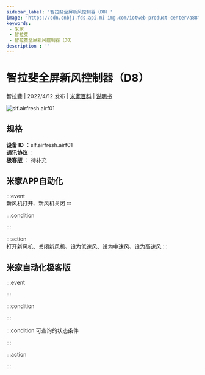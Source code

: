 ```yaml
---
sidebar_label: '智拉斐全屏新风控制器（D8）'
image: 'https://cdn.cnbj1.fds.api.mi-img.com/iotweb-product-center/a88f77f63849ee5e6524bf42b6b7266c_1647670558883.png?GalaxyAccessKeyId=AKVGLQWBOVIRQ3XLEW&Expires=9223372036854775807&Signature=Q4OegND340VARY5TNmeYkd8tymo='
keywords: 
 - 米家
 - 智拉斐
 - 智拉斐全屏新风控制器（D8）
description : ''
---
```

# 智拉斐全屏新风控制器（D8）

智拉斐 | 2022/4/12 发布 | [米家百科](https://home.mi.com/webapp/content/baike/product/index.html?model=slf.airfresh.airf01) | [说明书](https://home.mi.com/views/introduction.html?model=slf.airfresh.airf01&region=cn)

![slf.airfresh.airf01](https://cdn.cnbj1.fds.api.mi-img.com/iotweb-product-center/a88f77f63849ee5e6524bf42b6b7266c_1647670558883.png?GalaxyAccessKeyId=AKVGLQWBOVIRQ3XLEW&Expires=9223372036854775807&Signature=Q4OegND340VARY5TNmeYkd8tymo=)

## 规格  
> 
**设备 ID** ：slf.airfresh.airf01  
**通讯协议** ：  
**极客版**  ： 待补充 


## 米家APP自动化  

:::event  
新风机打开、新风机关闭
:::

:::condition  

:::

:::action   
打开新风机、关闭新风机、设为低速风、设为中速风、设为高速风
:::

## 米家自动化极客版  

:::event  

:::

:::condition  

:::

:::condition 可查询的状态条件  

:::

:::action  

:::

        
